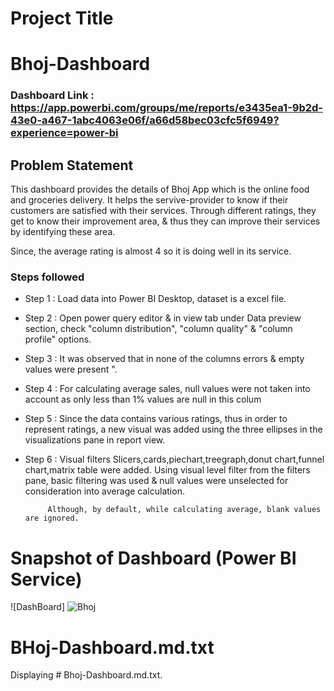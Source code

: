 
# Project Title


# Bhoj-Dashboard

### Dashboard Link : https://app.powerbi.com/groups/me/reports/e3435ea1-9b2d-43e0-a467-1abc4063e06f/a66d58bec03cfc5f6949?experience=power-bi

## Problem Statement

This dashboard provides the details of Bhoj App which is the online food and groceries delivery. It helps the servive-provider to know if their customers are satisfied with their services. Through different ratings, they get to know their improvement area, & thus they can improve their services by identifying these area. 

Since, the average rating is almost 4 so it is doing well in its service. 



### Steps followed 

- Step 1 : Load data into Power BI Desktop, dataset is a excel file.
- Step 2 : Open power query editor & in view tab under Data preview section, check "column distribution", "column quality" & "column profile" options.
- Step 3 : It was observed that in none of the columns errors & empty values were present ".
- Step 4 : For calculating average sales, null values were not taken into account as only less than 1% values are null in this colum
- Step 5 : Since the data contains various ratings, thus in order to represent ratings, a new visual was added using the three ellipses in the visualizations pane in report view. 
- Step 6 : Visual filters Slicers,cards,piechart,treegraph,donut chart,funnel chart,matrix table were added. 
           Using visual level filter from the filters pane, basic filtering was used & null values were unselected for consideration into average calculation.
           
           Although, by default, while calculating average, blank values are ignored.
 
# Snapshot of Dashboard (Power BI Service)




![DashBoard]
![Bhoj](https://github.com/user-attachments/assets/23669df4-3965-4dfa-810c-5b8fff1735b6)

 
 
# BHoj-Dashboard.md.txt
Displaying # Bhoj-Dashboard.md.txt.
